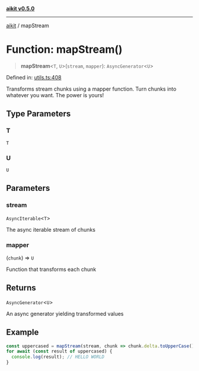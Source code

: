 [**aikit v0.5.0**](../README.md)

---

[aikit](../README.md) / mapStream

# Function: mapStream()

> **mapStream**\<`T`, `U`\>(`stream`, `mapper`): `AsyncGenerator`\<`U`\>

Defined in: [utils.ts:408](https://github.com/chinmaymk/aikit/blob/main/src/utils.ts#L408)

Transforms stream chunks using a mapper function.
Turn chunks into whatever you want. The power is yours!

## Type Parameters

### T

`T`

### U

`U`

## Parameters

### stream

`AsyncIterable`\<`T`\>

The async iterable stream of chunks

### mapper

(`chunk`) => `U`

Function that transforms each chunk

## Returns

`AsyncGenerator`\<`U`\>

An async generator yielding transformed values

## Example

```typescript
const uppercased = mapStream(stream, chunk => chunk.delta.toUpperCase());
for await (const result of uppercased) {
  console.log(result); // HELLO WORLD
}
```
